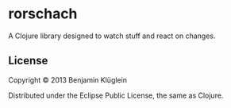 # rorschach

A Clojure library designed to watch stuff and react on changes.

## License

Copyright © 2013 Benjamin Klüglein

Distributed under the Eclipse Public License, the same as Clojure.
